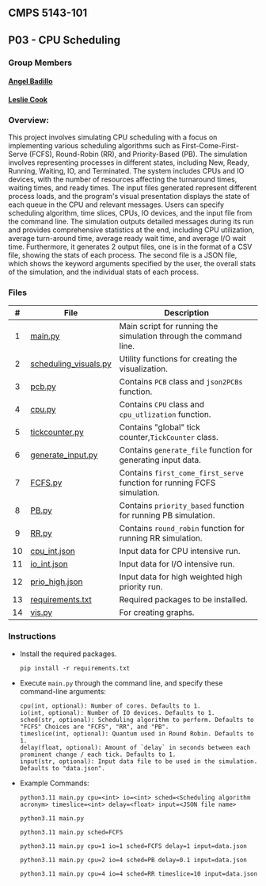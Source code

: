 ## CMPS 5143-101

## P03 - CPU Scheduling

### Group Members

#### [Angel Badillo](https://github.com/It-Is-Legend27)

#### [Leslie Cook](https://github.com/Leslie-N-Cook)

### Overview:

This project involves simulating CPU scheduling with a focus on implementing various scheduling algorithms such as First-Come-First-Serve (FCFS), Round-Robin (RR), and Priority-Based (PB). The simulation involves representing processes in different states, including New, Ready, Running, Waiting, IO, and Terminated. The system includes CPUs and IO devices, with the number of resources affecting the turnaround times, waiting times, and ready times. The input files generated represent different process loads, and the program's visual presentation displays the state of each queue in the CPU and relevant messages. Users can specify scheduling algorithm, time slices, CPUs, IO devices, and the input file from the command line. The simulation outputs detailed messages during its run and provides comprehensive statistics at the end, including CPU utilization, average turn-around time, average ready wait time, and average I/O wait time. Furthermore, it generates 2 output files, one is in the format of a CSV file, showing the stats of each process. The second file is a JSON file, which shows the keyword arguments specified by the user, the overall stats of the simulation, and the individual stats of each process.

### Files

| # | File                                        | Description                                                               |
| :-: | ------------------------------------------- | ------------------------------------------------------------------------- |
| 1 | [main.py](main.py)                             | Main script for running the simulation through the command line.          |
| 2 | [scheduling_visuals.py](scheduling_visuals.py) | Utility functions for creating the visualization.                         |
| 3 | [pcb.py](pcb.py)                               | Contains `PCB` class and `json2PCBs` function.                        |
| 4 | [cpu.py](cpu.py)                               | Contains `CPU` class and `cpu_utlization` function.                   |
| 5 | [tickcounter.py](tickcounter.py)               | Contains "global" tick counter,`TickCounter` class.                     |
| 6 | [generate_input.py](generate_input.py)         | Contains `generate_file` function for generating input data.            |
| 7 | [FCFS.py](FCFS.py)                             | Contains `first_come_first_serve` function for running FCFS simulation. |
| 8 | [PB.py](PB.py)                                 | Contains `priority_based` function for running PB simulation.           |
| 9 | [RR.py](RR.py)                                 | Contains `round_robin` function for running RR simulation.              |
| 10 | [cpu_int.json](cpu_int.json)                   | Input data for CPU intensive run.                                         |
| 11 | [io_int.json](io_int.json)                     | Input data for I/O intensive run.                                         |
| 12 | [prio_high.json](prio_high.json)               | Input data for high weighted high priority run.                           |
| 13 | [requirements.txt](requirements.txt)           | Required packages to be installed.                                        |
| 14 | [vis.py](vis.py)                               | For creating graphs.                                                      |

### Instructions

- Install the required packages.

  ```console
  pip install -r requirements.txt
  ```
- Execute `main.py` through the command line, and specify these command-line arguments:

  ```
  cpu(int, optional): Number of cores. Defaults to 1.
  io(int, optional): Number of IO devices. Defaults to 1.
  sched(str, optional): Scheduling algorithm to perform. Defaults to "FCFS" Choices are "FCFS", "RR", and "PB".
  timeslice(int, optional): Quantum used in Round Robin. Defaults to 1.
  delay(float, optional): Amount of `delay` in seconds between each prominent change / each tick. Defaults to 1.
  input(str, optional): Input data file to be used in the simulation. Defaults to "data.json".
  ```
- Example Commands:

  ```console
  python3.11 main.py cpu=<int> io=<int> sched=<Scheduling algorithm acronym> timeslice=<int> delay=<float> input=<JSON file name>
  ```
  ```console
  python3.11 main.py
  ```
  ```console
  python3.11 main.py sched=FCFS
  ```
  ```console
  python3.11 main.py cpu=1 io=1 sched=FCFS delay=1 input=data.json
  ```
  ```console
  python3.11 main.py cpu=2 io=4 sched=PB delay=0.1 input=data.json
  ```
  ```console
  python3.11 main.py cpu=4 io=4 sched=RR timeslice=10 input=data.json
  ```
